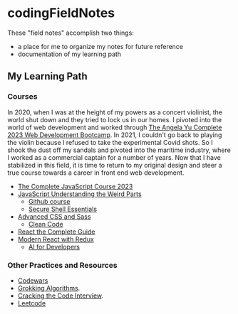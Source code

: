# codingFieldNotes
These "field notes" accomplish two things:
- a place for me to organize my notes for future reference
- documentation of my learning path

## My Learning Path
### Courses
In 2020, when I was at the height of my powers as a concert violinist, the world shut down and they tried to lock us in our homes. I pivoted into the world of web development and worked through [The Angela Yu Complete 2023 Web Development Bootcamp](https://www.udemy.com/course/the-complete-web-development-bootcamp/). In 2021, I couldn't go back to playing the violin because I refused to take the experimental Covid shots. So I shook the dust off my sandals and pivoted into the maritime industry, where I worked as a commercial captain for a number of years. Now that I have stabilized in this field, it is time to return to my original design and steer a true course towards a career in front end web development. 

- [The Complete JavaScript Course 2023](https://www.udemy.com/course-dashboard-redirect/?course_id=851712)
- [JavaScript Understanding the Weird Parts](https://www.udemy.com/course-dashboard-redirect/?course_id=364426)
	- [Github course](https://www.udemy.com/course-dashboard-redirect/?course_id=4188320)
	- [Secure Shell Essentials](https://www.udemy.com/course-dashboard-redirect/?course_id=1735124)
- [Advanced CSS and Sass](https://www.udemy.com/course-dashboard-redirect/?course_id=1026604)
	- [Clean Code](https://www.udemy.com/course-dashboard-redirect/?course_id=3611296)
- [React the Complete Guide](https://www.udemy.com/course-dashboard-redirect/?course_id=1362070)
- [Modern React with Redux](https://www.udemy.com/course-dashboard-redirect/?course_id=705264)
	- [AI for Developers](https://www.udemy.com/course-dashboard-redirect/?course_id=6250531)

### Other Practices and Resources
- [Codewars](https://www.codewars.com/dashboard)
- [Grokking Algorithms](https://www.amazon.com/dp/1633438538).
- [Cracking the Code Interview](https://www.amazon.com/Cracking-Coding-Interview-Programming-Questions/dp/0984782850/ref=sr_1_1?sr=8-1).
- [Leetcode](https://leetcode.com/)
